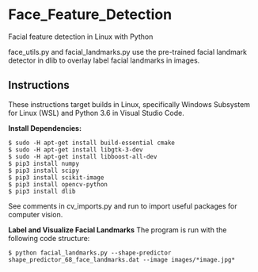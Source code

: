 # Face_Feature_Detection
Facial feature detection in Linux with Python

face_utils.py and facial_landmarks.py use the pre-trained facial landmark detector in dlib to overlay label
facial landmarks in images.

## Instructions

These instructions target builds in Linux,
specifically Windows Subsystem for Linux (WSL) and Python 3.6 in Visual Studio Code.

**Install Dependencies:**
```
$ sudo -H apt-get install build-essential cmake
$ sudo -H apt-get install libgtk-3-dev
$ sudo -H apt-get install libboost-all-dev
$ pip3 install numpy
$ pip3 install scipy
$ pip3 install scikit-image
$ pip3 install opencv-python
$ pip3 install dlib
```
See comments in cv_imports.py and run to import useful packages for computer vision.

**Label and Visualize Facial Landmarks**
The program is run with the following code structure:
```
$ python facial_landmarks.py --shape-predictor shape_predictor_68_face_landmarks.dat --image images/*image.jpg*







